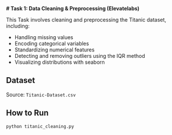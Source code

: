 
**# Task 1: Data Cleaning & Preprocessing (Elevatelabs)**


This Task involves cleaning and preprocessing the Titanic dataset, including:

- Handling missing values
- Encoding categorical variables
- Standardizing numerical features
- Detecting and removing outliers using the IQR method
- Visualizing distributions with seaborn

## Dataset

Source: `Titanic-Dataset.csv`

## How to Run

```bash
python titanic_cleaning.py
